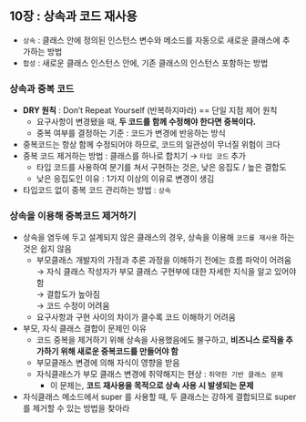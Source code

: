 ## 10장 : 상속과 코드 재사용

- `상속` : 클래스 안에 정의된 인스턴스 변수와 메소드를 자동으로 새로운 클래스에 추가하는 방법
- `합성` : 새로운 클래스 인스턴스 안에, 기존 클래스의 인스턴스 포함하는 방법

### 상속과 중복 코드

- **DRY 원칙** : Don’t Repeat Yourself (반복하지마라) == 단일 지점 제어 원칙
    - 요구사항이 변경됐을 때, **두 코드를 함께 수정해야 한다면 중복이다.**
    - 중복 여부를 결정하는 기준 : 코드가 변경에 반응하는 방식
- 중복코드는 항상 함께 수정되어야 하므로, 코드의 일관성이 무너질 위험이 크다
- 중복 코드 제거하는 방법 : 클래스를 하나로 합치기 → `타입 코드` 추가
    - 타입 코드를 사용하여 분기를 쳐서 구현하는 것은, 낮은 응집도 / 높은 결합도
    - 낮은 응집도인 이유 : 1가지 이상의 이유로 변경이 생김
- 타입코드 없이 중복 코드 관리하는 방법 : `상속`

### 상속을 이용해 중복코드 제거하기

- 상속을 염두에 두고 설계되지 않은 클래스의 경우, 상속을 이용해 `코드를 재사용` 하는 것은 쉽지 않음
    - 부모클래스 개발자의 가정과 추론 과정을 이해하기 전에는 흐름 파악이 어려움 <br>
    → 자식 클래스 작성자가 부모 클래스 구현부에 대한 자세한 지식을 알고 있어야 함 <br>
    → 결합도가 높아짐  <br>
    → 코드 수정이 어려움 <br>
    - 요구사항과 구현 사이의 차이가 클수록 코드 이해하기 어려움
- 부모, 자식 클래스 결합이 문제인 이유
    - 코드 중복을 제거하기 위해 상속을 사용했음에도 불구하고, **비즈니스 로직을 추가하기 위해 새로운 중복코드를 만들어야 함**
    - 부모클래스 변경에 의해 자식이 영향을 받음
    - 자식클래스가 부모 클래스 변경에 취약해지는 현상 : `취약한 기반 클래스 문제`
        - 이 문제는, **코드 재사용을 목적으로 상속 사용 시 발생되는 문제**
- 자식클래스 메소드에서 super 를 사용할 때, 두 클래스는 강하게 결합되므로 super 를 제거할 수 있는 방법을 찾아라

